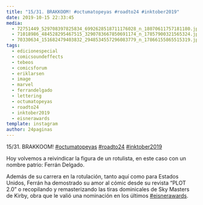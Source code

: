 ```yaml
---
title: "15/31. BRAKKOOM! #octumatopeyas #roadto24 #inktober2019"
date: 2019-10-15 22:33:45
media: 
  - 72751449_529708397825834_6992628518711176028_n_18070611757181180.jpg
  - 71018986_484528295467515_3290783667850691174_n_17857900321565324.jpg
  - 70330634_151682479403832_2948534557296083779_n_17866155865515319.jpg
tags: 
  - edicionespecial
  - comicsoundeffects
  - tebeos
  - comicsforum
  - eriklarsen
  - image
  - marvel
  - ferrandelgado
  - lettering
  - octumatopeyas
  - roadto24
  - inktober2019
  - eisnerawards
template: instagram
author: 24paginas
---
```


15/31. BRAKKOOM! [#octumatopeyas](/tags/octumatopeyas) [#roadto24](/tags/roadto24) [#inktober2019](/tags/inktober2019)

 
Hoy volvemos a reivindicar la figura de un rotulista, en este caso con un nombre patrio: Ferrán Delgado.


Además de su carrera en la rotulación, tanto aquí como para Estados Unidos, Ferrán ha demostrado su amor al cómic desde su revista “PLOT 2.0” o recopilando y remasterizando las tiras dominicales de Sky Masters de Kirby, obra que le valió una nominación en los últimos [#eisnerawards](/tags/eisnerawards).
